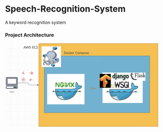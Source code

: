# Speech-Recognition-System
A keyword recognition system 

### Project Architecture
![](Images/Project_Architecture.png)
